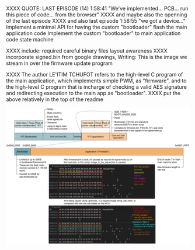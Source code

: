 XXXX QUOTE: LAST EPISODE (14) 1:58:41 "We've implemented... PCB... run this piece of code... from the browser" XXXX and maybe also the openning of the last episode
XXXX and also last episode 1:58:55 "we got a device..."
Implement a minimal API for having the custom "bootloader" flash the main application code
Implement the custom "bootloader" to main application code state machine

XXXX include: required careful binary files layout awareness
XXXX incorporate signed.bin from google drawings, Writing: This is the image we stream in over the firmware update program

XXXX The author LE'ITIM TCHUFOT refers to the high-level C program of the main application, which implements simple PWM, as "firmware", and to the high-level C program that is incharge of checking a valid AES signature and redirecting execution to the main app as "bootloader".
XXXX put the above relatively in the top of the readme

![](flash_layout.png)
